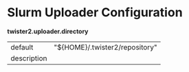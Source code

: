 # Slurm Uploader Configuration



**twister2.uploader.directory**
<table><tr><td>default</td><td>"${HOME}/.twister2/repository"</td><tr><td>description</td><td></td></table>

